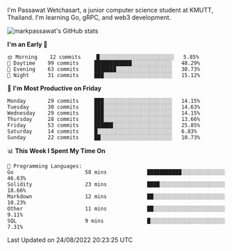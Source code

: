 
I'm Passawat Wetchasart, a junior computer science student at KMUTT, Thailand. I'm learning Go, gRPC, and web3 development.


![markpassawat's GitHub stats](https://github-readme-stats.vercel.app/api?username=markpassawat&show_icons=true&theme=radical)

<!--START_SECTION:waka-->
**I'm an Early 🐤** 

```text
🌞 Morning    12 commits     █░░░░░░░░░░░░░░░░░░░░░░░░   5.85% 
🌆 Daytime    99 commits     ████████████░░░░░░░░░░░░░   48.29% 
🌃 Evening    63 commits     ███████░░░░░░░░░░░░░░░░░░   30.73% 
🌙 Night      31 commits     ███░░░░░░░░░░░░░░░░░░░░░░   15.12%

```
📅 **I'm Most Productive on Friday** 

```text
Monday       29 commits     ███░░░░░░░░░░░░░░░░░░░░░░   14.15% 
Tuesday      30 commits     ███░░░░░░░░░░░░░░░░░░░░░░   14.63% 
Wednesday    29 commits     ███░░░░░░░░░░░░░░░░░░░░░░   14.15% 
Thursday     28 commits     ███░░░░░░░░░░░░░░░░░░░░░░   13.66% 
Friday       53 commits     ██████░░░░░░░░░░░░░░░░░░░   25.85% 
Saturday     14 commits     █░░░░░░░░░░░░░░░░░░░░░░░░   6.83% 
Sunday       22 commits     ██░░░░░░░░░░░░░░░░░░░░░░░   10.73%

```


📊 **This Week I Spent My Time On** 

```text
💬 Programming Languages: 
Go                       58 mins             ███████████░░░░░░░░░░░░░░   46.63% 
Solidity                 23 mins             ████░░░░░░░░░░░░░░░░░░░░░   18.66% 
Markdown                 12 mins             ██░░░░░░░░░░░░░░░░░░░░░░░   10.23% 
Other                    11 mins             ██░░░░░░░░░░░░░░░░░░░░░░░   9.11% 
SQL                      9 mins              █░░░░░░░░░░░░░░░░░░░░░░░░   7.31%

```


 Last Updated on 24/08/2022 20:23:25 UTC
<!--END_SECTION:waka-->

<!--
**markpassawat/markpassawat** is a ✨ _special_ ✨ repository because its `README.md` (this file) appears on your GitHub profile.

Here are some ideas to get you started:

- 🔭 I’m currently working on ...
- 🌱 I’m currently learning ...
- 👯 I’m looking to collaborate on ...
- 🤔 I’m looking for help with ...
- 💬 Ask me about ...
- 📫 How to reach me: ...
- 😄 Pronouns: He/Him
- ⚡ Fun fact: ...
-->
